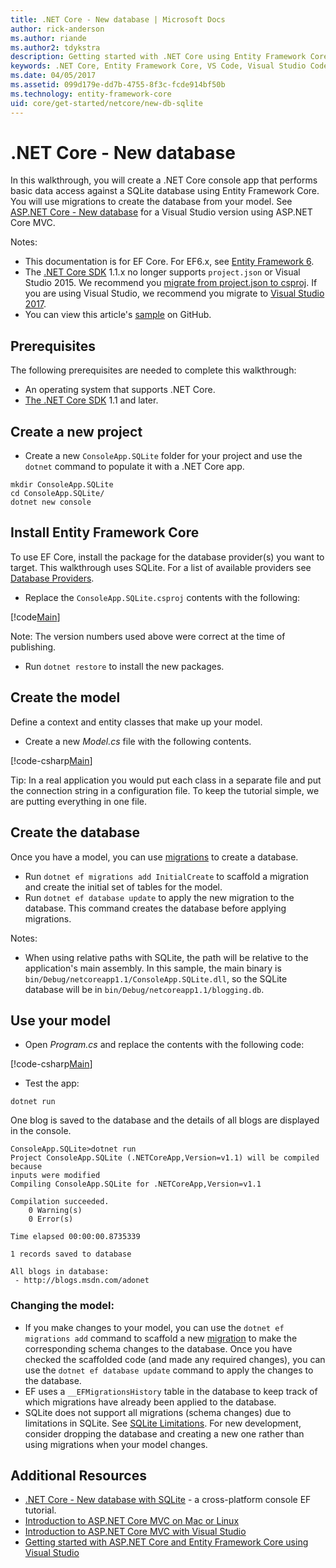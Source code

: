 ```yaml
---
title: .NET Core - New database | Microsoft Docs
author: rick-anderson
ms.author: riande
ms.author2: tdykstra
description: Getting started with .NET Core using Entity Framework Core 
keywords: .NET Core, Entity Framework Core, VS Code, Visual Studio Code, Mac, Linux
ms.date: 04/05/2017
ms.assetid: 099d179e-dd7b-4755-8f3c-fcde914bf50b
ms.technology: entity-framework-core
uid: core/get-started/netcore/new-db-sqlite
---
```


# .NET Core - New database

In this walkthrough, you will create a .NET Core console app that performs basic data access against a SQLite database using Entity Framework Core. You will use migrations to create the database from your model. See [ASP.NET Core - New database](xref:core/get-started/aspnetcore/new-db) for a Visual Studio version using ASP.NET Core MVC.

Notes: 
- This documentation is for EF Core. For EF6.x, see [Entity Framework 6](../../../ef6/index.md).
- The [.NET Core SDK](https://www.microsoft.com/net/download/core) 1.1.x no longer supports `project.json` or Visual Studio 2015. We recommend you [migrate from project.json to csproj](https://docs.microsoft.com/dotnet/articles/core/migration/). If you are using Visual Studio, we recommend you migrate to [Visual Studio 2017](https://www.visualstudio.com/downloads/).
- You can view this article's [sample](https://github.com/aspnet/EntityFramework.Docs/tree/master/samples/core/GetStarted/NetCore/ConsoleApp.SQLite) on GitHub.

## Prerequisites

The following prerequisites are needed to complete this walkthrough:
* An operating system that supports .NET Core.
* [The .NET Core SDK](https://www.microsoft.com/net/core) 1.1 and later.

## Create a new project

* Create a new `ConsoleApp.SQLite` folder for your project and use the `dotnet` command to populate it with a .NET Core app.

```
mkdir ConsoleApp.SQLite
cd ConsoleApp.SQLite/
dotnet new console
```

## Install Entity Framework Core

To use EF Core, install the package for the database provider(s) you want to target. This walkthrough uses SQLite. For a list of available providers see [Database Providers](../../providers/index.md).

*  Replace the `ConsoleApp.SQLite.csproj` contents with the following:

[!code[Main](../../../../samples/core/GetStarted/NetCore/ConsoleApp.SQLite/ConsoleApp.SQLite.csproj)]

 Note: The version numbers used above were correct at the time of publishing.

*  Run `dotnet restore` to install the new packages.

## Create the model

Define a context and entity classes that make up your model.

* Create a new *Model.cs* file with the following contents.

[!code-csharp[Main](../../../../samples/core/GetStarted/NetCore/ConsoleApp.SQLite/Model.cs)]

Tip: In a real application you would put each class in a separate file and put the connection string in a configuration file. To keep the tutorial simple, we are putting everything in one file.

## Create the database

Once you have a model, you can use [migrations](https://docs.microsoft.com/aspnet/core/data/ef-mvc/migrations#introduction-to-migrations) to create a database.

* Run `dotnet ef migrations add InitialCreate` to scaffold a migration and create the initial set of tables for the model.
* Run `dotnet ef database update` to apply the new migration to the database. This command creates the database before applying migrations. 

Notes: 

- When using relative paths with SQLite, the path will be relative to the application's main assembly. In this sample, the main binary is `bin/Debug/netcoreapp1.1/ConsoleApp.SQLite.dll`, so the SQLite database will be in `bin/Debug/netcoreapp1.1/blogging.db`.

## Use your model

* Open *Program.cs* and replace the contents with the following code:

 [!code-csharp[Main](../../../../samples/core/GetStarted/NetCore/ConsoleApp.SQLite/Program.cs)]

* Test the app:

 `dotnet run`

 One blog is saved to the database and the details of all blogs are displayed in the console.

  ```
  ConsoleApp.SQLite>dotnet run
  Project ConsoleApp.SQLite (.NETCoreApp,Version=v1.1) will be compiled because 
  inputs were modified
  Compiling ConsoleApp.SQLite for .NETCoreApp,Version=v1.1

  Compilation succeeded.
      0 Warning(s)
      0 Error(s)

  Time elapsed 00:00:00.8735339

  1 records saved to database

  All blogs in database:
   - http://blogs.msdn.com/adonet
  ```

### Changing the model: 

- If you make changes to your model, you can use the `dotnet ef migrations add` command to scaffold a new [migration](https://docs.microsoft.com/aspnet/core/data/ef-mvc/migrations#introduction-to-migrations)  to make the corresponding schema changes to the database. Once you have checked the scaffolded code (and made any required changes), you can use the `dotnet ef database update` command to apply the changes to the database.
- EF uses a `__EFMigrationsHistory` table in the database to keep track of which migrations have already been applied to the database.
- SQLite does not support all migrations (schema changes) due to limitations in SQLite. See [SQLite Limitations](../../providers/sqlite/limitations.md). For new development, consider dropping the database and creating a new one rather than using migrations when your model changes.

## Additional Resources

* [.NET Core - New database with SQLite](xref:core/get-started/netcore/new-db-sqlite) -  a cross-platform console EF tutorial.
* [Introduction to ASP.NET Core MVC on Mac or Linux ](https://docs.microsoft.com/en-us/aspnet/core/tutorials/first-mvc-app-xplat/index)
* [Introduction to ASP.NET Core MVC with Visual Studio](https://docs.microsoft.com/en-us/aspnet/core/tutorials/first-mvc-app/index)
* [Getting started with ASP.NET Core and Entity Framework Core using Visual Studio](https://docs.microsoft.com/en-us/aspnet/core/data/ef-mvc/index)
